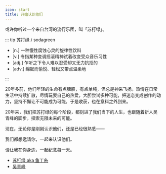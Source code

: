 ```yaml
---
icon: start
title: 开始认识他们
---
```


或许你听过一个来自台湾的流行乐团，叫「苏打绿」。

::: tip 苏打绿 / sodagreen

- [n.] 一种慢性腐蚀心灵的旋律性饮料
- [v.] 专指某种变调摇滚精神试着改变受众音乐习性
- [adj.] 乍听之下令人难以忍受却又无力抗拒的
- [adv.] 绵密而愉悦、轻松又带点温柔地

:::

20年多前，他们年轻的生命有点腼腆，有点单纯，但总是神采飞扬。热情在日常生活中持续扩散，尽情玩耍自己的热爱，大胆尝试多种可能，把迷恋变成创作的动力，坚持不懈让不可能成为可能，于是收获，也在意料之外到来。

20年来，我们把苏打绿的每个阶段，都刻进了我们当下的人生，也跟随着新人吴青峰的脚步，探索无限未来的可能。

现在，无论你是刚刚认识他们，还是已经很熟悉——

我们都想邀请你，一起来认识他们。

请让我在你身边，一起纪念每一天。

- [苏打绿 aka 鱼丁糸](/start/sodagreen/)
- [吴青峰](/start/wuqingfeng/)

